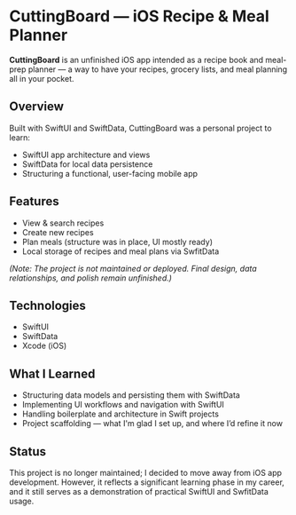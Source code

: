 # CuttingBoard — iOS Recipe & Meal Planner

**CuttingBoard** is an unfinished iOS app intended as a recipe book and meal-prep planner — a way to have your recipes, grocery lists, and meal planning all in your pocket.

## Overview
Built with SwiftUI and SwiftData, CuttingBoard was a personal project to learn:
- SwiftUI app architecture and views
- SwiftData for local data persistence
- Structuring a functional, user-facing mobile app

## Features
- View & search recipes
- Create new recipes
- Plan meals (structure was in place, UI mostly ready)
- Local storage of recipes and meal plans via SwfitData

*(Note: The project is not maintained or deployed. Final design, data relationships, and polish remain unfinished.)*

## Technologies
- SwiftUI
- SwiftData
- Xcode (iOS)

## What I Learned
- Structuring data models and persisting them with SwiftData
- Implementing UI workflows and navigation with SwiftUI
- Handling boilerplate and architecture in Swift projects
- Project scaffolding — what I'm glad I set up, and where I’d refine it now

## Status
This project is no longer maintained; I decided to move away from iOS app development. However, it reflects a significant learning phase in my career, and it still serves as a demonstration of practical SwiftUI and SwfitData usage.
